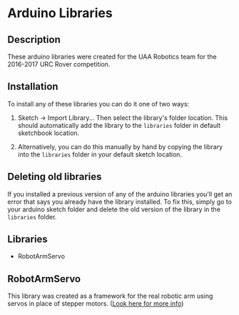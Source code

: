 # Arduino Libraries

## Description

These arduino libraries were created for the UAA Robotics team for the 2016-2017 URC Rover competition.

## Installation

To install any of these libraries you can do it one of two ways: 

1. Sketch -> Import Library... Then select the library's folder location. This should automatically add the library to the `libraries` folder in default sketchbook location.

2. Alternatively, you can do this manually by hand by copying the library into the `libraries` folder in your default sketch location.

## Deleting old libraries

If you installed a previous version of any of the arduino libraries you'll get an error that says you already have the library installed. To fix this, simply go to your arduino sketch folder and delete the old version of the library in the `libraries` folder.  

## Libraries

- RobotArmServo

## RobotArmServo

This library was created as a framework for the real robotic arm using servos in place of stepper motors. ([Look here for more info](RobotArmServo/RobotArm.cpp))
